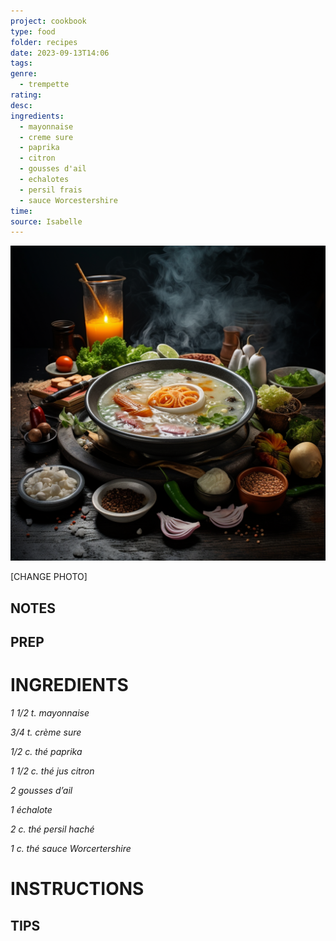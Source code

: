 ```yaml
---
project: cookbook
type: food
folder: recipes
date: 2023-09-13T14:06
tags: 
genre:
  - trempette
rating: 
desc: 
ingredients:
  - mayonnaise
  - creme sure
  - paprika
  - citron
  - gousses d'ail
  - echalotes
  - persil frais
  - sauce Worcestershire
time: 
source: Isabelle
---
```


![IMAGE](_default.png)


[CHANGE PHOTO]


## NOTES




## PREP


# INGREDIENTS

_1 1/2 t. mayonnaise_

_3/4 t. crème sure_

_1/2 c. thé paprika_

_1 1/2 c. thé jus citron_

_2 gousses d’ail_

_1 échalote_

_2 c. thé persil haché_

_1 c. thé sauce Worcertershire_



# INSTRUCTIONS


## TIPS




